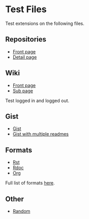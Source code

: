 # Test Files

Test extensions on the following files.

## Repositories
- [Front page](https://github.com/rspec/rspec-core)
- [Detail page](https://github.com/rspec/rspec-core/blob/master/README.md)

## Wiki
- [Front page](https://github.com/gollum/gollum/wiki)
- [Sub page](https://github.com/gollum/gollum/wiki/Git-adapters)

Test logged in and logged out.

## Gist
- [Gist](https://gist.github.com/benweet/6312489)
- [Gist with multiple readmes](https://gist.github.com/arthurhammer/2261163aca4c0e931517)

## Formats
- [Rst](https://github.com/jkbrzt/httpie)
- [Rdoc](https://github.com/rdoc/rdoc)
- [Org](https://github.com/yjwen/org-reveal)

Full list of formats [here](https://github.com/github/markup#markups).

## Other
- [Random](https://github.com/arthurhammer/github-readme-toc/blob/master/test/test.markdown)
